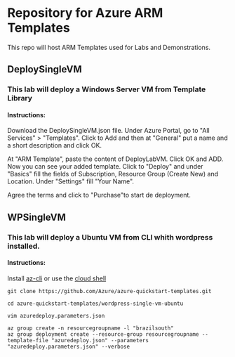 # Repository for Azure ARM Templates
This repo will host ARM Templates used for Labs and Demonstrations.

## DeploySingleVM
### This lab will deploy a Windows Server VM from Template Library
#### Instructions: 
Download the DeploySingleVM.json file. Under Azure Portal, go to "All Services" > "Templates". Click to Add and then at "General" put a name and a short description and click OK.

At "ARM Template", paste the content of DeployLabVM. Click OK and ADD. Now you can see your added template. Click to "Deploy" and under "Basics" fill the fields of Subscription, Resource Group (Create New) and Location. Under "Settings" fill "Your Name". 

Agree the terms and click to "Purchase"to start de deployment.

## WPSingleVM
### This lab will deploy a Ubuntu VM from CLI whith wordpress installed.
#### Instructions:

Install [az-cli](https://docs.microsoft.com/en-us/cli/azure/) or use the [cloud shell](https://azure.microsoft.com/en-us/features/cloud-shell/)

```
git clone https://github.com/Azure/azure-quickstart-templates.git

cd azure-quickstart-templates/wordpress-single-vm-ubuntu

vim azuredeploy.parameters.json

az group create -n resourcegroupname -l "brazilsouth"
az group deployment create --resource-group resourcegroupname --template-file "azuredeploy.json" --parameters "azuredeploy.parameters.json" --verbose
```




